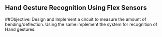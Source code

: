 ## Hand Gesture Recognition Using Flex Sensors
##Objective:
Design and Implement a circuit to measure the amount of bending/deflection. Using the same implement the system for recognition of Hand gestures.
